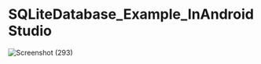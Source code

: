 # SQLiteDatabase_Example_InAndroidStudio
![Screenshot (293)](https://user-images.githubusercontent.com/61753161/101172455-38f45480-3667-11eb-8d6a-9ff263f1143a.png)
